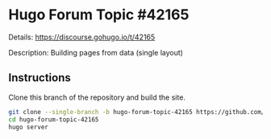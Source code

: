# Hugo Forum Topic #42165

Details: <https://discourse.gohugo.io/t/42165>

Description: Building pages from data (single layout)

## Instructions

Clone this branch of the repository and build the site.

```bash
git clone --single-branch -b hugo-forum-topic-42165 https://github.com/jmooring/hugo-testing hugo-forum-topic-42165
cd hugo-forum-topic-42165
hugo server
```
